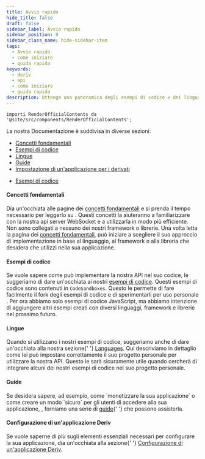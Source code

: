 ```yaml
---
title: Avvio rapido
hide_title: false
draft: false
sidebar_label: Avvio rapido
sidebar_position: 0
sidebar_class_name: hide-sidebar-item
tags:
  - Avvio rapido
  - come iniziare
  - guida rapida
keywords:
  - deriv
  - api
  - come iniziare
  - guida rapida
description: Ottenga una panoramica degli esempi di codice e dei linguaggi Deriv API disponibili e come utilizzarli per creare la sua app di trading.
---
```


```mdx-code-block
importi RenderOfficialContents da '@site/src/components/RenderOfficialContents';
```

La nostra Documentazione è suddivisa in diverse sezioni:

<RenderOfficialContents>
  <ul>
    <li>
      <a href='category/core-concepts'>Concetti fondamentali</a>
    </li>
    <li>
      <a href='category/code-examples'>Esempi di codice</a>
    </li>
    <li>
      <a href='category/languages'>Lingue</a>
    </li>
    <li>
      <a href='category/guides'>Guide</a>
    </li>
    <li>
      <a href='setting-up-a-deriv-application'>Impostazione di un'applicazione per i derivati</a>
    </li>
  </ul>
  <ul>
    <li>
      <a href='category/code-examples'>Esempi di codice</a>
    </li>
  </ul>
</RenderOfficialContents>

<RenderOfficialContents>
  <h4>Concetti fondamentali</h4>
</RenderOfficialContents>

<RenderOfficialContents>
    Dia un'occhiata alle pagine dei <a href='/docs/category/core-concepts'>concetti fondamentali</a> e si prenda il tempo necessario per leggerlo su
    . Questi concetti la aiuteranno a familiarizzare con la nostra api server WebSocket
    e a utilizzarla in modo più efficiente. Non sono collegati a nessuno dei nostri framework o librerie.
</RenderOfficialContents>

<RenderOfficialContents>
    Una volta letta la pagina dei <a href='/docs/category/core-concepts'>concetti fondamentali</a>, può
    iniziare a scegliere il suo approccio di implementazione in base al linguaggio, al framework o alla libreria che desidera che
    utilizzi nella sua applicazione.
</RenderOfficialContents>

<h4>Esempi di codice</h4>

Se vuole sapere come può implementare la nostra API nel suo codice, le suggeriamo di dare un'occhiata
ai nostri <a href='/docs/category/code-examples'>esempi di codice</a>. Questi esempi di codice sono contenuti in
`CodeSandboxes`. Questo le permette di fare facilmente il fork degli esempi di codice e di sperimentarli per uso personale
. Per ora abbiamo solo esempi di codice JavaScript, ma abbiamo intenzione di aggiungere altri esempi
creati con diversi linguaggi, framework e librerie nel prossimo futuro.

<RenderOfficialContents>
  <h4>Lingue</h4>
</RenderOfficialContents>

<RenderOfficialContents>
    Quando si utilizzano i nostri esempi di codice, suggeriamo anche di dare un'occhiata alla nostra sezione{' '}
    <a href='/docs/category/languages'>Languages</a>. Qui descriviamo in dettaglio come lei
    può impostare correttamente il suo progetto personale per utilizzare la nostra API. Questo le sarà sicuramente utile
    quando cercherà di integrare alcuni dei nostri esempi di codice nel suo progetto personale.
</RenderOfficialContents>

<RenderOfficialContents>
  <h4>Guide</h4>
</RenderOfficialContents>

<RenderOfficialContents>
    Se desidera sapere, ad esempio, come `monetizzare la sua applicazione` o come creare un modo `sicuro` per gli utenti di accedere alla sua applicazione,
    , forniamo una serie di <a href='/docs/category/guides'>guide</a>{' '}
    che possono assisterla.
</RenderOfficialContents>

<RenderOfficialContents>
  <h4>Configurazione di un'applicazione Deriv</h4>
</RenderOfficialContents>

<RenderOfficialContents>
    Se vuole saperne di più sugli elementi essenziali necessari per configurare la sua applicazione,
    dia un'occhiata alla sezione{' '}
    <a href='/docs/setting-up-a-deriv-application'>Configurazione di un'applicazione Deriv</a>.
  </RenderOfficialContents>
